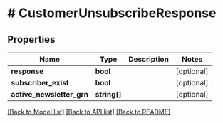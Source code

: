 # # CustomerUnsubscribeResponse


## Properties 


Name | Type | Description | Notes
------------ | ------------- | ------------- | -------------
**response**| **bool** |   | [optional]
**subscriber_exist**| **bool** |   | [optional]
**active_newsletter_grn**| **string[]** |   | [optional]


[[Back to Model list]](../../README.md#models) [[Back to API list]](../../README.md#endpoints) [[Back to README]](../../README.md)

